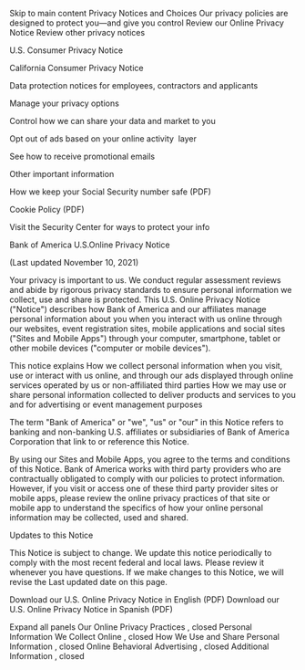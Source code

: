 Skip to main content
Privacy Notices and Choices
Our privacy policies are designed to protect you—and give you control
Review our Online Privacy Notice
Review other privacy notices

U.S. Consumer Privacy Notice

California Consumer Privacy Notice

Data protection notices for employees,
contractors and applicants

Manage your privacy options

Control how we can share your data and
market to you

Opt out of ads based on your online activity
 layer

See how to receive promotional emails

Other important information

How we keep your Social Security number safe (PDF)

Cookie Policy (PDF)

Visit the Security Center for ways to protect your info

Bank of America U.S.Online Privacy Notice

(Last updated November 10, 2021)

Your privacy is important to us. We conduct regular assessment reviews and abide by rigorous privacy standards to ensure personal information we collect, use and share is protected. This U.S. Online Privacy Notice ("Notice") describes how Bank of America and our affiliates manage personal information about you when you interact with us online through our websites, event registration sites, mobile applications and social sites ("Sites and Mobile Apps") through your computer, smartphone, tablet or other mobile devices ("computer or mobile devices").

This notice explains
How we collect personal information when you visit, use or interact with us online, and through our ads displayed through online services operated by us or non-affiliated third parties
How we may use or share personal information collected to deliver products and services to you and for advertising or event management purposes

The term "Bank of America" or "we", "us" or "our" in this Notice refers to banking and non-banking U.S. affiliates or subsidiaries of Bank of America Corporation that link to or reference this Notice.

By using our Sites and Mobile Apps, you agree to the terms and conditions of this Notice. Bank of America works with third party providers who are contractually obligated to comply with our policies to protect information. However, if you visit or access one of these third party provider sites or mobile apps, please review the online privacy practices of that site or mobile app to understand the specifics of how your online personal information may be collected, used and shared.

Updates to this Notice

This Notice is subject to change. We update this notice periodically to comply with the most recent federal and local laws. Please review it whenever you have questions. If we make changes to this Notice, we will revise the Last updated date on this page.

Download our U.S. Online Privacy Notice in English (PDF)
Download our U.S. Online Privacy Notice in Spanish (PDF)

Expand all
panels
Our Online Privacy Practices
, closed
Personal Information We Collect Online
, closed
How We Use and Share Personal Information
, closed
Online Behavioral Advertising
, closed
Additional Information
, closed